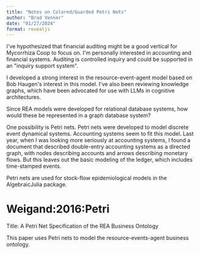 ```yaml
---
title: "Notes on Colored/Guarded Petri Nets"
author: "Brad Venner"
date: "01/27/2024"
format: revealjs
---
```


I've hypothesized that financial auditing might be a good vertical for Mycorrhiza Coop to focus on. I'm personally interested in accounting and financial systems. Auditing is controlled inquiry and could be supported in an "inquiry support system".

I developed a strong interest in the resource-event-agent model based on Bob Haugen's interest in this model. I've also been reviewing knowledge graphs, which have been advocated for use with LLMs in cognitive architectures.

Since REA models were developed for relational database systems, how would these be represented in a graph database system?

One possibility is Petri nets. Petri nets were developed to model discrete event dynamical systems. Accounting systems seem to fit this model. Last year, when I was looking more seriously at accounting systems, I found a document that described double-entry accounting systems as a directed graph, with nodes describing accounts and arrows describing monetary flows. But this leaves out the basic modeling of the ledger, which includes time-stamped events. 

Petri nets are used for stock-flow epidemiological models in the AlgebraicJulia package. 

# Weigand:2016:Petri

Title: A Petri Net Specification of the REA Business Ontology

This paper uses Petri nets to model the resource-events-agent business ontology.

